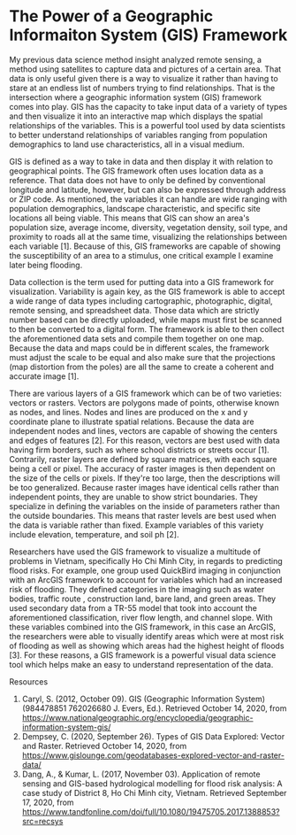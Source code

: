 # The Power of a Geographic Informaiton System (GIS) Framework

My previous data science method insight analyzed remote sensing, a method using satellites to capture data and pictures of a certain area. That data is only useful given there is a way to visualize it rather than having to stare at an endless list of numbers trying to find relationships. That is the intersection where a geographic information system (GIS) framework comes into play. GIS has the capacity to take input data of a variety of types and then visualize it into an interactive map which displays the spatial relationships of the variables. This is a powerful tool used by data scientists to better understand relationships of variables ranging from population demographics to land use characteristics, all in a visual medium.

GIS is defined as a way to take in data and then display it with relation to geographical points. The GIS framework often uses location data as a reference. That data does not have to only be defined by conventional longitude and latitude, however, but can also be expressed through address or ZIP code. As mentioned, the variables it can handle are wide ranging with population demographics, landscape characteristic, and specific site locations all being viable. This means that GIS can show an area's population size, average income, diversity, vegetation density, soil type, and proximity to roads all at the same time, visualizing the relationships between each variable [1]. Because of this, GIS frameworks are capable of showing the susceptibility of an area to a stimulus, one critical example I examine later being flooding.

Data collection is the term used for putting data into a  GIS framework for visualization. Variability is again key, as the GIS framework is able to accept a wide range of data types including cartographic, photographic, digital, remote sensing, and spreadsheet data. Those data which are strictly number based can be directly uploaded, while maps must first be scanned to then be converted to a digital form. The framework is able to then collect the aforementioned data sets and compile them together on one map. Because the data and maps could be in different scales, the framework must adjust the scale to be equal and also make sure that the projections (map distortion from the poles) are all the same to create a coherent and accurate image [1].

There are various layers of a GIS framework which can be of two varieties: vectors or rasters. Vectors are polygons made of points, otherwise known as nodes, and lines. Nodes and lines are produced on the x and y coordinate plane to illustrate spatial relations. Because the data are independent nodes and lines, vectors are capable of showing the centers and edges of features [2]. For this reason, vectors are best used with data having firm borders, such as where school districts or streets occur [1]. Contrarily, raster layers are defined by square matrices, with each square being a cell or pixel. The accuracy of raster images is then dependent on the size of the cells or pixels. If they're too large, then the descriptions will be too generalized. Because raster images have identical cells rather than independent points, they are unable to show strict boundaries. They specialize in defining the variables on the inside of parameters rather than the outside boundaries. This means that raster levels are best used when the data is variable rather than fixed. Example variables of this variety include elevation, temperature, and soil ph [2].

Researchers have used the GIS framework to visualize a multitude of problems in Vietnam, specifically Ho Chi Minh City, in regards to predicting flood risks. For example, one group used QuickBird imaging in conjunction with an ArcGIS framework to account for variables which had an increased risk of flooding. They defined categories in the imaging such as water bodies, traffic route , construction land, bare land, and green areas. They used secondary data from a TR-55 model that took into account the aforementioned classification, river flow length, and channel slope. With these variables combined into the GIS framework, in this case an ArcGIS, the researchers were able to visually identify areas which were at most risk of flooding as well as showing which areas had the highest height of floods [3]. For these reasons, a GIS framework is a powerful visual data science tool which helps make an easy to understand representation of the data.

Resources
1. Caryl, S. (2012, October 09). GIS (Geographic Information System) (984478851 762026680 J. Evers, Ed.). Retrieved October 14, 2020, from https://www.nationalgeographic.org/encyclopedia/geographic-information-system-gis/
2. Dempsey, C. (2020, September 26). Types of GIS Data Explored: Vector and Raster. Retrieved October 14, 2020, from https://www.gislounge.com/geodatabases-explored-vector-and-raster-data/
3. Dang, A., & Kumar, L. (2017, November 03). Application of remote sensing and GIS-based 
hydrological modelling for flood risk analysis: A case study of District 8, Ho Chi Minh city, Vietnam. Retrieved September 17, 2020, from https://www.tandfonline.com/doi/full/10.1080/19475705.2017.1388853?src=recsys
